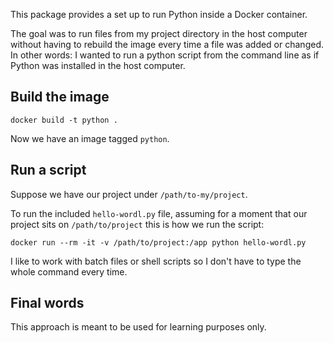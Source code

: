 This package provides a set up to run Python inside a Docker container.

The goal was to run files from my project directory in the host computer without having to rebuild the image every time a file was added or changed.
In other words: I wanted to run a python script from the command line as if Python was installed in the host computer.

## Build the image

    docker build -t python .

Now we have an image tagged `python`.

## Run a script

Suppose we have our project under `/path/to-my/project`.

To run the included `hello-wordl.py` file, assuming for a moment that our project sits on `/path/to/project` this is how we run the script: 

    docker run --rm -it -v /path/to/project:/app python hello-wordl.py

I like to work with batch files or shell scripts so I don't have to type the whole command every time.

## Final words

This approach is meant to be used for learning purposes only.
